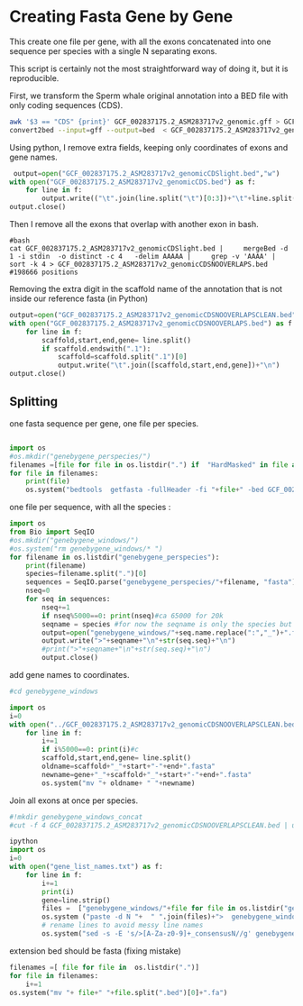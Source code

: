 # Creating Fasta Gene by Gene

This create one file per gene, with all the exons concatenated into one sequence per species with a single N separating exons.

This script is certainly not the most straightforward way of doing it, but it is reproducible.

First, we transform the Sperm whale original annotation into a BED file with only coding sequences (CDS).

```sh
awk '$3 == "CDS" {print}' GCF_002837175.2_ASM283717v2_genomic.gff > GCF_002837175.2_ASM283717v2_genomicCDS.gff ## CDS
convert2bed --input=gff --output=bed  < GCF_002837175.2_ASM283717v2_genomicCDS.gff > GCF_002837175.2_ASM283717v2_genomicCDS.bed #convert to bed is part of Nesi.


```

Using python, I remove extra fields, keeping only coordinates of exons and gene names.


```python
 output=open("GCF_002837175.2_ASM283717v2_genomicCDSlight.bed","w")
with open("GCF_002837175.2_ASM283717v2_genomicCDS.bed") as f:
	for line in f:
   		output.write(("\t".join(line.split("\t")[0:3])+"\t"+line.split("\t")[-1].split("gene=")[1].split(";")[0]+"\n"))
output.close()
```
Then I remove all the exons that overlap with another exon in bash.

```
#bash  
cat GCF_002837175.2_ASM283717v2_genomicCDSlight.bed |     mergeBed -d 1 -i stdin  -o distinct -c 4   -delim AAAAA |     grep -v 'AAAA' | sort -k 4 > GCF_002837175.2_ASM283717v2_genomicCDSNOOVERLAPS.bed
#198666 positions
```


Removing the extra digit in the scaffold name of the annotation that is not inside our reference fasta (in Python) 

```python
output=open("GCF_002837175.2_ASM283717v2_genomicCDSNOOVERLAPSCLEAN.bed","w")
with open("GCF_002837175.2_ASM283717v2_genomicCDSNOOVERLAPS.bed") as f:
	for line in f:
		scaffold,start,end,gene= line.split()
		if scaffold.endswith(".1"):
			scaffold=scaffold.split(".1")[0]
			output.write("\t".join([scaffold,start,end,gene])+"\n")
output.close()
```
## Splitting

one fasta sequence per gene, one file per species.

```python

import os
#os.mkdir("genebygene_perspecies/")
filenames =[file for file in os.listdir(".") if  "HardMasked" in file and not file.endswith(".fai")][6:]
for file in filenames:
	print(file)
	os.system("bedtools  getfasta -fullHeader -fi "+file+" -bed GCF_002837175.2_ASM283717v2_genomicCDSNOOVERLAPSCLEAN.bed -fo "+"genebygene_perspecies/"+file+"_splitted.fa" )
```


one file per sequence, with all the species :
```python
import os
from Bio import SeqIO
#os.mkdir("genebygene_windows/")
#os.system("rm genebygene_windows/* ")
for filename in os.listdir("genebygene_perspecies"):
	print(filename)
	species=filename.split(".")[0]
	sequences = SeqIO.parse("genebygene_perspecies/"+filename, "fasta")
	nseq=0
	for seq in sequences:
		nseq+=1
		if nseq%5000==0: print(nseq)#ca 65000 for 20k
		seqname = species #for now the seqname is only the species but that might have to change once I understand the phylogenetic software
		output=open("genebygene_windows/"+seq.name.replace(":","_")+".fasta","a")
		output.write(">"+seqname+"\n"+str(seq.seq)+"\n")
		#print(">"+seqname+"\n"+str(seq.seq)+"\n")
		output.close()
```


add gene names to coordinates.

```python
#cd genebygene_windows

import os
i=0
with open("../GCF_002837175.2_ASM283717v2_genomicCDSNOOVERLAPSCLEAN.bed") as f:
	for line in f:
		i+=1
		if i%5000==0: print(i)#c
		scaffold,start,end,gene= line.split()
		oldname=scaffold+"_"+start+"-"+end+".fasta"
		newname=gene+"_"+scaffold+"_"+start+"-"+end+".fasta"
		os.system("mv "+ oldname+ " "+newname)
```

Join all exons at once per species.

```python
#!mkdir genebygene_windows_concat
#cut -f 4 GCF_002837175.2_ASM283717v2_genomicCDSNOOVERLAPSCLEAN.bed | uniq > gene_list_names.txt #20196 gene names

ipython
import os
i=0
with open("gene_list_names.txt") as f:
	for line in f:
		i+=1
		print(i)
		gene=line.strip()
		files =  ["genebygene_windows/"+file for file in os.listdir("genebygene_windows") if file.split("_")[0]==gene]
		os.system ("paste -d N "+  " ".join(files)+">  genebygene_windows_concat/"+gene+".bed")
		# rename lines to avoid messy line names
		os.system("sed -s -E 's/>[A-Za-z0-9]+_consensusN//g' genebygene_windows_concat/"+gene+".bed  -i")
```

extension bed should be fasta (fixing mistake)

```python
filenames =[ file for file in  os.listdir(".")]
for file in filenames:
	i+=1
os.system("mv "+ file+" "+file.split(".bed")[0]+".fa")
```
